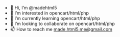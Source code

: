 - 👋 Hi, I’m @madehtml5
- 👀 I’m interested in opencart/html/php
- 🌱 I’m currently learning opencart/html/php
- 💞️ I’m looking to collaborate on opencart/html/php
- 📫 How to reach me made.html5.me@gmail.com
